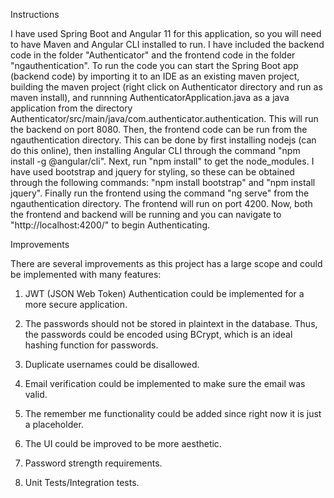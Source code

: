 Instructions

I have used Spring Boot and Angular 11 for this application, so you will need to have Maven and Angular CLI installed to run. I have included the backend code in the folder "Authenticator" 
and the frontend code in the folder "ngauthentication". To run the code you can start the Spring Boot app (backend code) by importing it to an IDE as an existing maven project, building the maven project (right click on
Authenticator directory and run as maven install), and runnning AuthenticatorApplication.java as a java application from the directory Authenticator/src/main/java/com.authenticator.authentication. This will run the backend on port 8080. 
Then, the frontend code can be run from the ngauthentication directory. This can be done by first installing nodejs (can do this online), then installing Angular CLI through the command "npm install -g @angular/cli". 
Next, run "npm install" to get the node_modules. I have used bootstrap and jquery for styling, so these can be obtained through the following commands: "npm install bootstrap" and "npm install jquery". Finally run the 
frontend using the command "ng serve" from the ngauthentication directory. The frontend will run on port 4200. Now, both the frontend and backend will be running and you can navigate to "http://localhost:4200/" to begin 
Authenticating.     



Improvements

There are several improvements as this project has a large scope and could be implemented with many features:

1. JWT (JSON Web Token) Authentication could be implemented for a more secure application.

2. The passwords should not be stored in plaintext in the database. Thus, the passwords could be encoded using BCrypt, which is an ideal hashing function for passwords. 

3. Duplicate usernames could be disallowed.

4. Email verification could be implemented to make sure the email was valid.

5. The remember me functionality could be added since right now it is just a placeholder.

6. The UI could be improved to be more aesthetic.

7. Password strength requirements. 

8. Unit Tests/Integration tests.
 


